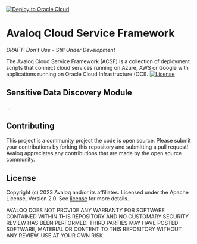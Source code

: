<!---- Copyright (c) 2023 Avaloq and/or its affiliates. ---->
<!---- Licensed under the Apache 2.0 license shown at https://www.apache.org/licenses/LICENSE-2.0.  ---->

[![Deploy to Oracle Cloud](https://oci-resourcemanager-plugin.plugins.oci.oraclecloud.com/latest/deploy-to-oracle-cloud.svg)](https://cloud.oracle.com/resourcemanager/stacks/create?zipUrl=https://github.com/avaloqcloud/acf_app_sdd/archive/refs/heads/main.zip)

# Avaloq Cloud Service Framework

*DRAFT: Don't Use - Still Under Development*

The Avaloq Cloud Service Framework (ACSF) is a collection of deployment scripts that connect cloud services running on Azure, AWS or Google with applications running on Oracle Cloud Infrastructure (OCI). [![License](https://img.shields.io/badge/license-apache-green)](https://www.apache.org/licenses/LICENSE-2.0)

## Sensitive Data Discovery Module
...

## Contributing
This project is a community project the code is open source.  Please submit your contributions by forking this repository and submitting a pull request!  Avaloq appreciates any contributions that are made by the open source community.

## License
Copyright (c) 2023 Avaloq and/or its affiliates.
Licensed under the Apache License, Version 2.0.
See [license](https://www.apache.org/licenses/LICENSE-2.0) for more details.

AVALOQ DOES NOT PROVIDE ANY WARRANTY FOR SOFTWARE CONTAINED WITHIN THIS REPOSITORY AND NO CUSTOMARY SECURITY REVIEW HAS BEEN PERFORMED. THIRD PARTIES MAY HAVE POSTED SOFTWARE, MATERIAL OR CONTENT TO THIS REPOSITORY WITHOUT ANY REVIEW. USE AT YOUR OWN RISK. 
